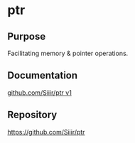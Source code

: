 # ptr

## Purpose
Facilitating memory & pointer operations. 
 
## Documentation
[github.com/Siiir/ptr v1](https://pkg.go.dev/github.com/Siiir/ptr)  

## Repository
https://github.com/Siiir/ptr
